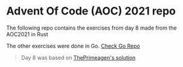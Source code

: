 # Advent Of Code (AOC) 2021 repo
The following repo contains the exercises from day 8 made from the AOC2021 in Rust

The other exercises were done in Go. [Check Go Repo](https://github.com/camiloaromero23/aoc2021)

> Day 8 was based on [ThePrimeagen's solution](https://github.com/ThePrimeagen/aoc/blob/2021/src/day8_2.rs)
